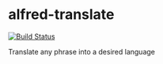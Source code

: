 # alfred-translate
[![Build Status](https://travis-ci.com/brighthero/alfred-translate.svg?token=w8um5FEBRnreMP8yNJNi&branch=master)](https://travis-ci.com/brighthero/alfred-translate)

Translate any phrase into a desired language
